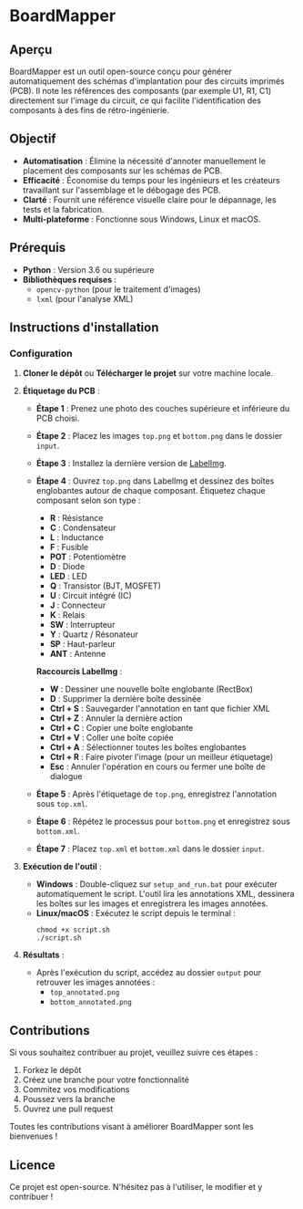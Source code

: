 # BoardMapper

## Aperçu
BoardMapper est un outil open-source conçu pour générer automatiquement des schémas d'implantation pour des circuits imprimés (PCB). Il note les références des composants (par exemple U1, R1, C1) directement sur l'image du circuit, ce qui facilite l'identification des composants à des fins de rétro-ingénierie.

## Objectif
- **Automatisation** : Élimine la nécessité d'annoter manuellement le placement des composants sur les schémas de PCB.
- **Efficacité** : Économise du temps pour les ingénieurs et les créateurs travaillant sur l'assemblage et le débogage des PCB.
- **Clarté** : Fournit une référence visuelle claire pour le dépannage, les tests et la fabrication.
- **Multi-plateforme** : Fonctionne sous Windows, Linux et macOS.

## Prérequis
- **Python** : Version 3.6 ou supérieure
- **Bibliothèques requises** :
  - `opencv-python` (pour le traitement d'images)
  - `lxml` (pour l'analyse XML)

## Instructions d'installation

### Configuration
1. **Cloner le dépôt** ou **Télécharger le projet** sur votre machine locale.

2. **Étiquetage du PCB** :
   - **Étape 1** : Prenez une photo des couches supérieure et inférieure du PCB choisi.
   - **Étape 2** : Placez les images `top.png` et `bottom.png` dans le dossier `input`.
   - **Étape 3** : Installez la dernière version de [LabelImg](https://github.com/HumanSignal/labelImg/releases).
   - **Étape 4** : Ouvrez `top.png` dans LabelImg et dessinez des boîtes englobantes autour de chaque composant. Étiquetez chaque composant selon son type :
     - **R** : Résistance
     - **C** : Condensateur
     - **L** : Inductance
     - **F** : Fusible
     - **POT** : Potentiomètre
     - **D** : Diode
     - **LED** : LED
     - **Q** : Transistor (BJT, MOSFET)
     - **U** : Circuit intégré (IC)
     - **J** : Connecteur
     - **K** : Relais
     - **SW** : Interrupteur
     - **Y** : Quartz / Résonateur
     - **SP** : Haut-parleur
     - **ANT** : Antenne
     
     **Raccourcis LabelImg** :
     - **W** : Dessiner une nouvelle boîte englobante (RectBox)
     - **D** : Supprimer la dernière boîte dessinée
     - **Ctrl + S** : Sauvegarder l'annotation en tant que fichier XML
     - **Ctrl + Z** : Annuler la dernière action
     - **Ctrl + C** : Copier une boîte englobante
     - **Ctrl + V** : Coller une boîte copiée
     - **Ctrl + A** : Sélectionner toutes les boîtes englobantes
     - **Ctrl + R** : Faire pivoter l'image (pour un meilleur étiquetage)
     - **Esc** : Annuler l'opération en cours ou fermer une boîte de dialogue

   - **Étape 5** : Après l'étiquetage de `top.png`, enregistrez l'annotation sous `top.xml`.
   - **Étape 6** : Répétez le processus pour `bottom.png` et enregistrez sous `bottom.xml`.
   - **Étape 7** : Placez `top.xml` et `bottom.xml` dans le dossier `input`.

3. **Exécution de l'outil** :
   - **Windows** : Double-cliquez sur `setup_and_run.bat` pour exécuter automatiquement le script. L'outil lira les annotations XML, dessinera les boîtes sur les images et enregistrera les images annotées.
   - **Linux/macOS** : Exécutez le script depuis le terminal :
     ```
     chmod +x script.sh
     ./script.sh
     ```

5. **Résultats** :
   - Après l'exécution du script, accédez au dossier `output` pour retrouver les images annotées :
     - `top_annotated.png`
     - `bottom_annotated.png`

## Contributions
Si vous souhaitez contribuer au projet, veuillez suivre ces étapes :
1. Forkez le dépôt
2. Créez une branche pour votre fonctionnalité
3. Commitez vos modifications
4. Poussez vers la branche
5. Ouvrez une pull request

Toutes les contributions visant à améliorer BoardMapper sont les bienvenues !

## Licence
Ce projet est open-source. N'hésitez pas à l'utiliser, le modifier et y contribuer !
